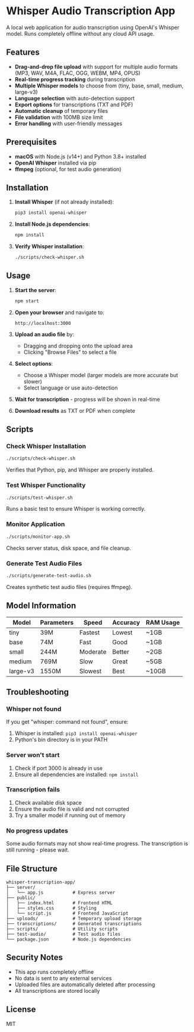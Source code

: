 # Whisper Audio Transcription App

A local web application for audio transcription using OpenAI's Whisper model. Runs completely offline without any cloud API usage.

## Features

- **Drag-and-drop file upload** with support for multiple audio formats (MP3, WAV, M4A, FLAC, OGG, WEBM, MP4, OPUS)
- **Real-time progress tracking** during transcription
- **Multiple Whisper models** to choose from (tiny, base, small, medium, large-v3)
- **Language selection** with auto-detection support
- **Export options** for transcriptions (TXT and PDF)
- **Automatic cleanup** of temporary files
- **File validation** with 100MB size limit
- **Error handling** with user-friendly messages

## Prerequisites

- **macOS** with Node.js (v14+) and Python 3.8+ installed
- **OpenAI Whisper** installed via pip
- **ffmpeg** (optional, for test audio generation)

## Installation

1. **Install Whisper** (if not already installed):
   ```bash
   pip3 install openai-whisper
   ```

2. **Install Node.js dependencies**:
   ```bash
   npm install
   ```

3. **Verify Whisper installation**:
   ```bash
   ./scripts/check-whisper.sh
   ```

## Usage

1. **Start the server**:
   ```bash
   npm start
   ```

2. **Open your browser** and navigate to:
   ```
   http://localhost:3000
   ```

3. **Upload an audio file** by:
   - Dragging and dropping onto the upload area
   - Clicking "Browse Files" to select a file

4. **Select options**:
   - Choose a Whisper model (larger models are more accurate but slower)
   - Select language or use auto-detection

5. **Wait for transcription** - progress will be shown in real-time

6. **Download results** as TXT or PDF when complete

## Scripts

### Check Whisper Installation
```bash
./scripts/check-whisper.sh
```
Verifies that Python, pip, and Whisper are properly installed.

### Test Whisper Functionality
```bash
./scripts/test-whisper.sh
```
Runs a basic test to ensure Whisper is working correctly.

### Monitor Application
```bash
./scripts/monitor-app.sh
```
Checks server status, disk space, and file cleanup.

### Generate Test Audio Files
```bash
./scripts/generate-test-audio.sh
```
Creates synthetic test audio files (requires ffmpeg).

## Model Information

| Model    | Parameters | Speed    | Accuracy | RAM Usage |
|----------|------------|----------|----------|-----------|
| tiny     | 39M        | Fastest  | Lowest   | ~1GB      |
| base     | 74M        | Fast     | Good     | ~1GB      |
| small    | 244M       | Moderate | Better   | ~2GB      |
| medium   | 769M       | Slow     | Great    | ~5GB      |
| large-v3 | 1550M      | Slowest  | Best     | ~10GB     |

## Troubleshooting

### Whisper not found
If you get "whisper: command not found", ensure:
1. Whisper is installed: `pip3 install openai-whisper`
2. Python's bin directory is in your PATH

### Server won't start
1. Check if port 3000 is already in use
2. Ensure all dependencies are installed: `npm install`

### Transcription fails
1. Check available disk space
2. Ensure the audio file is valid and not corrupted
3. Try a smaller model if running out of memory

### No progress updates
Some audio formats may not show real-time progress. The transcription is still running - please wait.

## File Structure

```
whisper-transcription-app/
├── server/
│   └── app.js           # Express server
├── public/
│   ├── index.html       # Frontend HTML
│   ├── styles.css       # Styling
│   └── script.js        # Frontend JavaScript
├── uploads/             # Temporary upload storage
├── transcriptions/      # Generated transcriptions
├── scripts/             # Utility scripts
├── test-audio/          # Test audio files
└── package.json         # Node.js dependencies
```

## Security Notes

- This app runs completely offline
- No data is sent to any external services
- Uploaded files are automatically deleted after processing
- All transcriptions are stored locally

## License

MIT